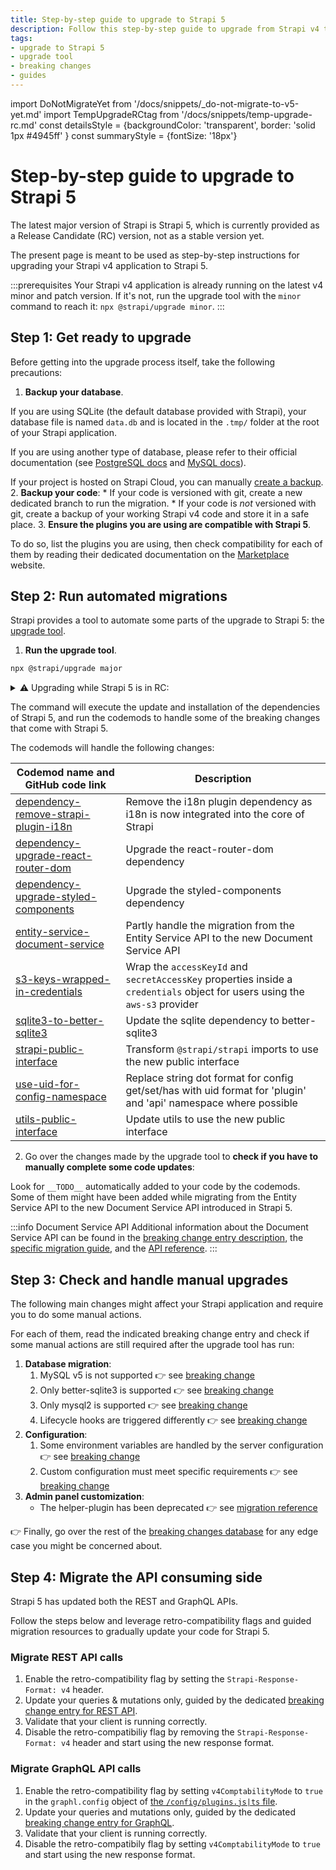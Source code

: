 ```yaml
---
title: Step-by-step guide to upgrade to Strapi 5
description: Follow this step-by-step guide to upgrade from Strapi v4 to Strapi 5
tags:
- upgrade to Strapi 5
- upgrade tool
- breaking changes
- guides
---
```


import DoNotMigrateYet from '/docs/snippets/_do-not-migrate-to-v5-yet.md'
import TempUpgradeRCtag from '/docs/snippets/temp-upgrade-rc.md'
const detailsStyle = {backgroundColor: 'transparent', border: 'solid 1px #4945ff' }
const summaryStyle = {fontSize: '18px'}

# Step-by-step guide to upgrade to Strapi 5

The latest major version of Strapi is Strapi 5, which is currently provided as a Release Candidate (RC) version, not as a stable version yet.

<DoNotMigrateYet />

The present page is meant to be used as step-by-step instructions for upgrading your Strapi v4 application to Strapi 5.

:::prerequisites
Your Strapi v4 application is already running on the latest v4 minor and patch version. If it's not, run the upgrade tool with the `minor` command to reach it: `npx @strapi/upgrade minor`.
:::

## Step 1: Get ready to upgrade

Before getting into the upgrade process itself, take the following precautions:

1. **Backup your database**.

  If you are using SQLite (the default database provided with Strapi), your database file is named `data.db` and is located in the `.tmp/` folder at the root of your Strapi application.
  
  If you are using another type of database, please refer to their official documentation (see [PostgreSQL docs](https://www.postgresql.org/docs/) and [MySQL docs](https://dev.mysql.com/doc/)).

  If your project is hosted on Strapi Cloud, you can manually [create a backup](/cloud/projects/settings#creating-a-manual-backup).
2. **Backup your code**:
    * If your code is versioned with git, create a new dedicated branch to run the migration.
    * If your code is _not_ versioned with git, create a backup of your working Strapi v4 code and store it in a safe place.
3. **Ensure the plugins you are using are compatible with Strapi 5**.

  To do so, list the plugins you are using, then check compatibility for each of them by reading their dedicated documentation on the [Marketplace](https://market.strapi.io/plugins) website.
  <!-- TODO: once we have a direct link to Strapi 5-compatible plugins, use it here and update instructions -->

## Step 2: Run automated migrations

Strapi provides a tool to automate some parts of the upgrade to Strapi 5: the [upgrade tool](/dev-docs/upgrade-tool).

1. **Run the upgrade tool**.  

  ```sh
  npx @strapi/upgrade major
  ```

  <details>
  <summary>⚠️ Upgrading while Strapi 5 is in RC:</summary>
  <p><strong>Warning</strong>: It is not recommended to migrate a production-level project to Strapi 5 before the release of the stable version. Migrate to Strapi 5 release candidate (RC) at your own risk.</p>

  As long as Strapi 5 is available as a RC, the proper command to upgrade is different and depends on the RC version you want to reach. For instance, to reach Strapi 5.0.0-rc.6, the command is:

  ```sh
  npx @strapi/upgrade@rc to 5.0.0-rc.6 -c 5.0.0
  ```

  </details>

  The command will execute the update and installation of the dependencies of Strapi 5, and run the codemods to handle some of the breaking changes that come with Strapi 5.

  The codemods will handle the following changes:

  | Codemod name and GitHub code link | Description |
  |-----------------------------------|-------------|
  | [dependency-remove-strapi-plugin-i18n](https://github.com/strapi/strapi/blob/v5/main/packages/utils/upgrade/resources/codemods/5.0.0/dependency-remove-strapi-plugin-i18n.json.ts) | Remove the i18n plugin dependency as i18n is now integrated into the core of Strapi | 
  | [dependency-upgrade-react-router-dom](https://github.com/strapi/strapi/blob/v5/main/packages/utils/upgrade/resources/codemods/5.0.0/dependency-upgrade-react-router-dom.json.ts)  | Upgrade the react-router-dom dependency |
  | [dependency-upgrade-styled-components](https://github.com/strapi/strapi/blob/v5/main/packages/utils/upgrade/resources/codemods/5.0.0/dependency-upgrade-styled-components.json.ts)  | Upgrade the styled-components dependency |
  | [entity-service-document-service](https://github.com/strapi/strapi/blob/v5/main/packages/utils/upgrade/resources/codemods/5.0.0/entity-service-document-service.code.ts)            | Partly handle the migration from the Entity Service API to the new Document Service API |
  | [s3-keys-wrapped-in-credentials](https://github.com/strapi/strapi/blob/v5/main/packages/utils/upgrade/resources/codemods/5.0.0/s3-keys-wrapped-in-credentials.code.ts)            | Wrap the `accessKeyId` and `secretAccessKey` properties inside a `credentials` object for users using the `aws-s3` provider | 
  | [sqlite3-to-better-sqlite3](https://github.com/strapi/strapi/blob/v5/main/packages/utils/upgrade/resources/codemods/5.0.0/sqlite3-to-better-sqlite3.json.ts)                                                                    | Update the sqlite dependency to better-sqlite3 | 
  | [strapi-public-interface](https://github.com/strapi/strapi/blob/v5/main/packages/utils/upgrade/resources/codemods/5.0.0/strapi-public-interface.code.ts)                          | Transform `@strapi/strapi` imports to use the new public interface | 
  | [use-uid-for-config-namespace](https://github.com/strapi/strapi/blob/v5/main/packages/utils/upgrade/resources/codemods/5.0.0/use-uid-for-config-namespace.code.ts)                | Replace string dot format for config get/set/has with uid format for 'plugin' and 'api' namespace where possible | 
  | [utils-public-interface](https://github.com/strapi/strapi/blob/v5/main/packages/utils/upgrade/resources/codemods/5.0.0/utils-public-interface.code.ts)                            | Update utils to use the new public interface | 

2. Go over the changes made by the upgrade tool to **check if you have to manually complete some code updates**:

  Look for `__TODO__` automatically added to your code by the codemods. Some of them might have been added while migrating from the Entity Service API to the new Document Service API introduced in Strapi 5.
  
  :::info Document Service API
  Additional information about the Document Service API can be found in the [breaking change entry description](/dev-docs/migration/v4-to-v5/breaking-changes/entity-service-deprecated), the [specific migration guide](/dev-docs/migration/v4-to-v5/additional-resources/from-entity-service-to-document-service), and the [API reference](/dev-docs/api/document-service).
  :::

## Step 3: Check and handle manual upgrades

The following main changes might affect your Strapi application and require you to do some manual actions.

For each of them, read the indicated breaking change entry and check if some manual actions are still required after the upgrade tool has run:

1. **Database migration**:
    1. MySQL v5 is not supported 👉 see [breaking change](/dev-docs/migration/v4-to-v5/breaking-changes/mysql5-unsupported)
    2. Only better-sqlite3 is supported 👉 see [breaking change](/dev-docs/migration/v4-to-v5/breaking-changes/only-better-sqlite3-for-sqlite)
    3. Only mysql2 is supported 👉 see [breaking change](/dev-docs/migration/v4-to-v5/breaking-changes/only-mysql2-package-for-mysql)
    4. Lifecycle hooks are triggered differently 👉 see [breaking change](/dev-docs/migration/v4-to-v5/breaking-changes/lifecycle-hooks-document-service)
2. **Configuration**:
    1. Some environment variables are handled by the server configuration 👉 see [breaking change](/dev-docs/migration/v4-to-v5/breaking-changes/removed-support-for-some-env-options)
    2. Custom configuration must meet specific requirements 👉 see [breaking change](/dev-docs/migration/v4-to-v5/breaking-changes/strict-requirements-config-files)
3. **Admin panel customization**:
    * The helper-plugin has been deprecated 👉 see [migration reference](/dev-docs/migration/v4-to-v5/additional-resources/helper-plugin)

👉 Finally, go over the rest of the [breaking changes database](/dev-docs/migration/v4-to-v5/breaking-changes) for any edge case you might be concerned about.

## Step 4: Migrate the API consuming side

Strapi 5 has updated both the REST and GraphQL APIs.

Follow the steps below and leverage retro-compatibility flags and guided migration resources to gradually update your code for Strapi 5.

### Migrate REST API calls

1. Enable the retro-compatibility flag by setting the `Strapi-Response-Format: v4` header.
2. Update your queries & mutations only, guided by the dedicated [breaking change entry for REST API](/dev-docs/migration/v4-to-v5/breaking-changes/new-response-format).
3. Validate that your client is running correctly.
4. Disable the retro-compatibiliy flag by removing the `Strapi-Response-Format: v4` header and start using the new response format.

### Migrate GraphQL API calls

1. Enable the retro-compatibility flag by setting `v4ComptabilityMode` to `true` in the `graphl.config` object of [the `/config/plugins.js|ts` file](/dev-docs/configurations/plugins#graphql).
2. Update your queries and mutations only, guided by the dedicated [breaking change entry for GraphQL](/dev-docs/migration/v4-to-v5/breaking-changes/graphql-api-updated).
3. Validate that your client is running correctly.
4. Disable the retro-compatibily flag by setting `v4ComptabilityMode` to `true` and start using the new response format.
